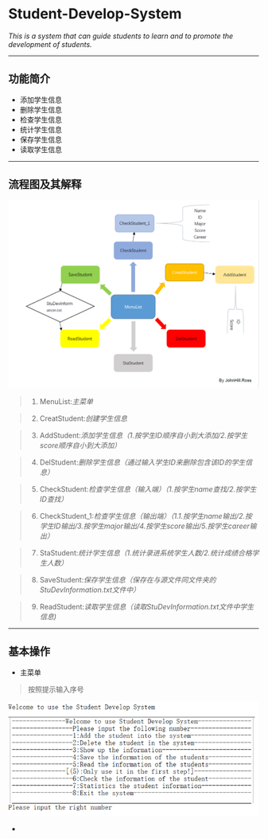 # Student-Develop-System
*This is a system that can guide students to learn and to promote the development of students.*

-----------------------------------------------------------------------------------------------
## 功能简介

- 添加学生信息
- 删除学生信息
- 检查学生信息
- 统计学生信息
- 保存学生信息
- 读取学生信息
-----------------------------------------------------------------------------------------------
## 流程图及其解释

![](https://github.com/JohnHillRoss/Student-Develop-System/blob/master/StuDevSystem.png)

>1. MenuList:*主菜单*

>2. CreatStudent:*创建学生信息*

>3. AddStudent:*添加学生信息（1.按学生ID顺序自小到大添加/2.按学生score顺序自小到大添加）*

>4. DelStudent:*删除学生信息（通过输入学生ID来删除包含该ID的学生信息）*

>5. CheckStudent:*检查学生信息（输入端）（1.按学生name查找/2.按学生ID查找）*

>6. CheckStudent_1:*检查学生信息（输出端）（1.1.按学生name输出/2.按学生ID输出/3.按学生major输出/4.按学生score输出/5.按学生career输出）*

>7. StaStudent:*统计学生信息（1.统计录进系统学生人数/2.统计成绩合格学生人数）*

>8. SaveStudent:*保存学生信息（保存在与源文件同文件夹的StuDevInformation.txt文件中）*

>9. ReadStudent:*读取学生信息（读取StuDevInformation.txt文件中学生信息)*

-----------------------------------------------------------------------------------------------
## 基本操作
- 主菜单
>按照提示输入序号

![](https://github.com/JohnHillRoss/Student-Develop-System/blob/master/menulist.png)


- 
